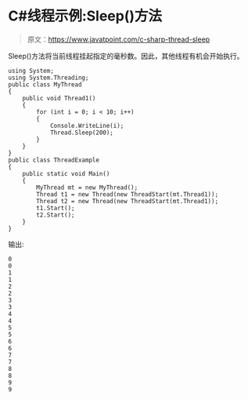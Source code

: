 # C#线程示例:Sleep()方法

> 原文：<https://www.javatpoint.com/c-sharp-thread-sleep>

Sleep()方法将当前线程挂起指定的毫秒数。因此，其他线程有机会开始执行。

```
using System;
using System.Threading;
public class MyThread
{
    public void Thread1()
    {
        for (int i = 0; i < 10; i++)
        {
            Console.WriteLine(i);
            Thread.Sleep(200);
        }
    }
}
public class ThreadExample
{
    public static void Main()
    {
        MyThread mt = new MyThread();
        Thread t1 = new Thread(new ThreadStart(mt.Thread1));
        Thread t2 = new Thread(new ThreadStart(mt.Thread1));
        t1.Start();
        t2.Start();
    }
}

```

输出:

```
0
0
1
1
2
2
3
3
4
4
5
5
6
6
7
7
8
8
9
9

```